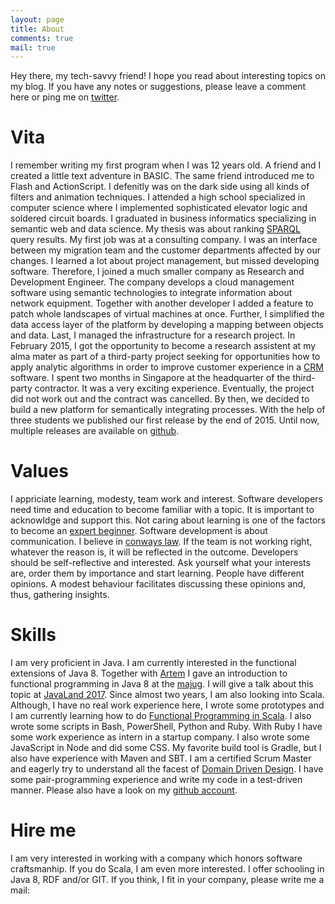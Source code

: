 ```yaml
---
layout: page
title: About
comments: true
mail: true
---
```


<p class="message">
Hey there, my tech-savvy friend! I hope you read about interesting topics on my blog. If you have any notes or suggestions, please leave a comment here or ping me on <a href="https://twitter.com/gtrefs">twitter</a>.
</p>

# Vita
I remember writing my first program when I was 12 years old. A friend and I created a little text adventure in BASIC. The same friend introduced me to Flash and ActionScript. I defenitly was on the dark side using all kinds of filters and animation techniques. I attended a high school specialized in computer science where I implemented sophisticated elevator logic and soldered circuit boards. I graduated in business informatics specializing in semantic web and data science. My thesis was about ranking [SPARQL](https://en.wikipedia.org/wiki/SPARQL) query results. My first job was at a consulting company. I was an interface between my migration team and the customer departments affected by our changes. I learned a lot about project management, but missed developing software. Therefore, I joined a much smaller company as Research and Development Engineer. The company develops a cloud management software using semantic technologies to integrate information about network equipment. Together with another developer I added a feature to patch whole landscapes of virtual machines at once. Further, I simplified the data access layer of the platform by developing a mapping between objects and data. Last, I managed the infrastructure for a research project. In February 2015, I got the opportunity to become a research assistent at my alma mater as part of a third-party project seeking for opportunities how to apply analytic algorithms in order to improve customer experience in a [CRM](https://en.wikipedia.org/wiki/Customer_relationship_management) software. I spent two months in Singapore at the headquarter of the third-party contractor. It was a very exciting experience. Eventually, the project did not work out and the contract was cancelled. By then, we decided to build a new platform for semantically integrating processes. With the help of three students we published our first release by the end of 2015. Until now, multiple releases are available on [github](https://github.com/InES-Mannheim). 

# Values
I appriciate learning, modesty, team work and interest. Software developers need time and education to become familiar with a topic. It is important to acknowldge and support this. Not caring about learning is one of the factors to become an [expert beginner](http://www.daedtech.com/how-developers-stop-learning-rise-of-the-expert-beginner/). Software development is about communication. I believe in [conways law](https://en.wikipedia.org/wiki/Conway%27s_law). If the team is not working right, whatever the reason is, it will be reflected in the outcome. Developers should be self-reflective and interested. Ask yourself what your interests are, order them by importance and start learning. People have different opinions. A modest behaviour facilitates discussing these opinions and, thus, gathering insights.

# Skills
I am very proficient in Java. I am currently interested in the functional extensions of Java 8. Together with [Artem](https://twitter.com/_akozlov) I gave an introduction to functional programming in Java 8 at the [majug](http://www.majug.de). I will give a talk about this topic at [JavaLand 2017](https://www.javaland.eu). Since almost two years, I am also looking into Scala. Although, I have no real work experience here, I wrote some prototypes and I am currently learning how to do [Functional Programming in Scala](https://www.manning.com/books/functional-programming-in-scala). I also wrote some scripts in Bash, PowerShell, Python and Ruby. With Ruby I have some work experience as intern in a startup company. I also wrote some JavaScript in Node and did some CSS. My favorite build tool is Gradle, but I also have experience with Maven and SBT. I am a certified Scrum Master and eagerly try to understand all the facest of [Domain Driven Design](https://www.amazon.com/dp/B00794TAUG/ref=dp-kindle-redirect?_encoding=UTF8&btkr=1). I have some pair-programming experience and write my code in a test-driven manner. Please also have a look on my [github account](https://github.com/gtrefs). 

# Hire me
I am very interested in working with a company which honors software craftsmanhip. If you do Scala, I am even more interested. I offer schooling in Java 8, RDF and/or GIT. If you think, I fit in your company, please write me a mail: 
